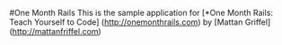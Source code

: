 #One Month Rails
This is the sample application for
[*One Month Rails: Teach Yourself to Code] (http://onemonthrails.com)
by [Mattan Griffel] (http://mattanfriffel.com)